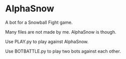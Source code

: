# AlphaSnow
A bot for a Snowball Fight game.

Many files are not made by me. AlphaSnow is though.

Use PLAY.py to play against AlphaSnow.

Use BOTBATTLE.py to play two bots against each other.
